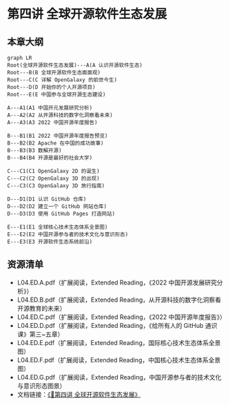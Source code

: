 # 第四讲 全球开源软件生态发展
## 本章大纲
~~~mermaid
graph LR
Root(全球开源软件生态发展)---A(A 认识开源软件生态)
Root---B(B 全球开源软件生态面面观)
Root---C(C 详解 OpenGalaxy 的前世今生)
Root---D(D 开始你的个人开源项目)
Root---E(E 中国参与全球开源生态建设)

A---A1(A1 中国开元发展研究分析)
A---A2(A2 从开源科技的数字化洞察看未来)
A---A3(A3 2022 中国开源年度报告)

B---B1(B1 2022 中国开源年度报告预览)
B---B2(B2 Apache 在中国的成功故事)
B---B3(B3 数解开源)
B---B4(B4 开源是最好的社会大学)

C---C1(C1 OpenGalaxy 2D 的诞生)
C---C2(C2 OpenGalaxy 3D 的出现)
C---C3(C3 OpenGalaxy 3D 旅行指南)

D---D1(D1 认识 GitHub 仓库)
D---D2(D2 建立一个 GitHub 网站仓库)
D---D3(D3 使用 GitHub Pages 打造网站)

E---E1(E1 全球核心技术生态体系全景图)
E---E2(E2 中国开源参与者的技术文化与意识形态)
E---E3(E3 开源软件生态系统前沿)
~~~

## 资源清单
- L04.ED.A.pdf（扩展阅读，Extended Reading，《2022 中国开源发展研究分析》）
- L04.ED.B.pdf（扩展阅读，Extended Reading，从开源科技的数字化洞察看开源教育的未来）
- L04.ED.C.pdf（扩展阅读，Extended Reading，《2022 中国开源年度报告》）
- L04.ED.D.pdf（扩展阅读，Extended Reading，《给所有人的 GitHub 通识课》第三~五章）
- L04.ED.E.pdf（扩展阅读，Extended Reading，国际核心技术生态体系全景图）
- L04.ED.F.pdf（扩展阅读，Extended Reading，中国核心技术生态体系全景图）
- L04.ED.G.pdf（扩展阅读，Extended Reading，中国开源参与者的技术文化与意识形态图景）
- 文档链接：[《📘第四讲 全球开源软件生态发展》](https://xlab2017.yuque.com/staff-kbz9wp/ut3q7i/kf38uhpd6tl3otl0?singleDoc# )
